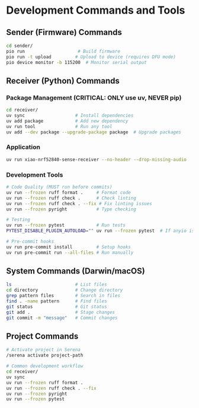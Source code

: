 # Development Commands and Tools

## Sender (Firmware) Commands

```bash
cd sender/
pio run                    # Build firmware
pio run -t upload         # Upload to device (requires DFU mode)
pio device monitor -b 115200  # Monitor serial output
```

## Receiver (Python) Commands

### Package Management (CRITICAL: ONLY use uv, NEVER pip)
```bash
cd receiver/
uv sync                   # Install dependencies
uv add package            # Add new dependency
uv run tool               # Run any tool
uv add --dev package --upgrade-package package  # Upgrade packages
```

### Application
```bash
uv run xiao-nrf52840-sense-receiver --no-header --drop-missing-audio
```

### Development Tools
```bash
# Code Quality (MUST run before commits)
uv run --frozen ruff format .     # Format code
uv run --frozen ruff check .      # Check linting
uv run --frozen ruff check . --fix # Fix linting issues
uv run --frozen pyright           # Type checking

# Testing
uv run --frozen pytest            # Run tests
PYTEST_DISABLE_PLUGIN_AUTOLOAD="" uv run --frozen pytest  # If anyio issues

# Pre-commit hooks
uv run pre-commit install         # Setup hooks
uv run pre-commit run --all-files # Run manually
```

## System Commands (Darwin/macOS)

```bash
ls                        # List files
cd directory              # Change directory
grep pattern files        # Search in files
find . -name pattern      # Find files
git status                # Git status
git add .                 # Stage changes
git commit -m "message"   # Commit changes
```

## Project Commands

```bash
# Activate project in Serena
/serena activate project-path

# Common development workflow
cd receiver/
uv sync
uv run --frozen ruff format .
uv run --frozen ruff check . --fix
uv run --frozen pyright
uv run --frozen pytest
```
